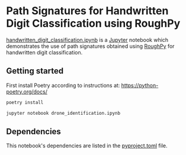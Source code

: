 # Path Signatures for Handwritten Digit Classification using RoughPy

[handwritten_digit_classification.ipynb](handwritten_digit_classification.ipynb) is a [Jupyter](https://jupyter.org/) notebook which demonstrates the use of path signatures obtained using [RoughPy](https://roughpy.org/) for handwritten digit classification.

## Getting started

First install Poetry according to instructions at: https://python-poetry.org/docs/

```bash
poetry install

jupyter notebook drone_identification.ipynb
```

## Dependencies

This notebook's dependencies are listed in the [pyproject.toml](pyproject.toml) file.
